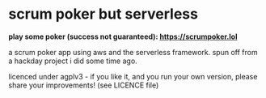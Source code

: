 # scrum poker but serverless

**play some poker (success not guaranteed): https://scrumpoker.lol**

a scrum poker app using aws and the serverless framework. spun off from a hackday project i did
some time ago.

licenced under agplv3 - if you like it, and you run your own version, please share your
improvements! (see LICENCE file)
